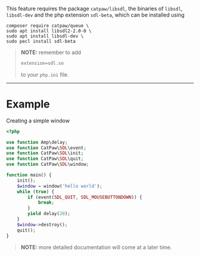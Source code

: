 This feature requires the package `catpaw/libsdl`, the binaries of `libsdl`, `libsdl-dev` and the php extension `sdl-beta`, which can be installed using<br/>
```
composer require catpaw/queue \
sudo apt install libsdl2-2.0-0 \
sudo apt install libsdl-dev \
sudo pecl install sdl-beta
```

> **NOTE:** remember to add
> ```php
> extension=sdl.so
> ```
> to your `php.ini` file.

<hr/>

# Example

Creating a simple window

```php
<?php

use function Amp\delay;
use function CatPaw\SDL\event;
use function CatPaw\SDL\init;
use function CatPaw\SDL\quit;
use function CatPaw\SDL\window;

function main() {
    init();
    $window = window('hello world');   
    while (true) {
        if (event(SDL_QUIT, SDL_MOUSEBUTTONDOWN)) {
            break;
        }
        yield delay(20);
    }
    $window->destroy();
    quit();
}
```

> **NOTE:** more detailed documentation will come at a later time.
